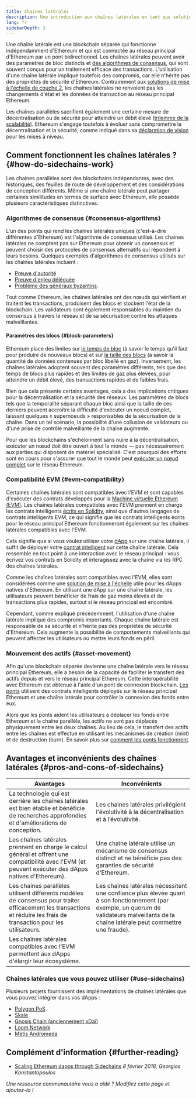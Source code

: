 ```yaml
---
title: Chaines latérales
description: Une introduction aux chaînes latérales en tant que solution de mise à l'échelle actuellement utilisée par la communauté Ethereum.
lang: fr
sidebarDepth: 3
---
```


Une chaîne latérale est une blockchain séparée qui fonctionne indépendamment d'Ethereum et qui est connectée au réseau principal d'Ethereum par un pont bidirectionnel. Les chaînes latérales peuvent avoir des paramètres de bloc distincts et [des algorithmes de consensus](/developers/docs/consensus-mechanisms/), qui sont souvent conçus pour un traitement efficace des transactions. L'utilisation d'une chaîne latérale implique toutefois des compromis, car elle n'hérite pas des propriétés de sécurité d'Ethereum. Contrairement aux [solutions de mise à l'échelle de couche 2](/layer-2/), les chaînes latérales ne renvoient pas les changements d'état et les données de transaction au réseau principal Ethereum.

Les chaînes parallèles sacrifient également une certaine mesure de décentralisation ou de sécurité pour atteindre un débit élevé ([trilemme de la scalabilité](https://vitalik.eth.limo/general/2021/05/23/scaling.html)). Ethereum s'engage toutefois à évoluer sans compromettre la décentralisation et la sécurité, comme indiqué dans sa [déclaration de vision](/roadmap/vision/) pour les mises à niveau.

## Comment fonctionnent les chaînes latérales ? \{#how-do-sidechains-work}

Les chaines parallèles sont des blockchains indépendantes, avec des historiques, des feuilles de route de développement et des considérations de conception différents. Même si une chaîne latérale peut partager certaines similitudes en termes de surface avec Ethereum, elle possède plusieurs caractéristiques distinctives.

### Algorithmes de consensus \{#consensus-algorithms}

L'un des points qui rend les chaînes latérales uniques (c'est-à-dire différentes d'Ethereum) est l'algorithme de consensus utilisé. Les chaines latérales ne comptent pas sur Ethereum pour obtenir un consensus et peuvent choisir des protocoles de consensus alternatifs qui répondent à leurs besoins. Quelques exemples d'algorithmes de consensus utilisés sur les chaînes latérales incluent :

- [Preuve d'autorité](https://wikipedia.org/wiki/Proof_of_authority)
- [Preuve d'enjeu déléguée](https://en.bitcoin.it/wiki/Delegated_proof_of_stake)
- [Problème des généraux byzantins](https://decrypt.co/resources/byzantine-fault-tolerance-what-is-it-explained).

Tout comme Ethereum, les chaînes latérales ont des nœuds qui vérifient et traitent les transactions, produisent des blocs et stockent l'état de la blockchain. Les validateurs sont également responsables du maintien du consensus à travers le réseau et de sa sécurisation contre les attaques malveillantes.

#### Paramètres des blocs \{#block-parameters}

Ethereum place des limites sur [le temps de bloc](/developers/docs/blocks/#block-time) (à savoir le temps qu'il faut pour produire de nouveaux blocs) et sur [la taille des blocs](/developers/docs/blocks/#block-size) (à savoir la quantité de données contenues par bloc libellé en gaz). Inversement, les chaînes latérales adoptent souvent des paramètres différents, tels que des temps de blocs plus rapides et des limites de gaz plus élevées, pour atteindre un débit élevé, des transactions rapides et de faibles frais.

Bien que cela présente certains avantages, cela a des implications critiques pour la décentralisation et la sécurité des réseaux. Les paramètres de blocs tels que la temporalité séparant chaque bloc ainsi que la taille de ces derniers peuvent accroître la difficulté d'exécuter un noeud complet, laissant quelques « supernoeuds » responsables de la sécurisation de la chaîne. Dans un tel scénario, la possibilité d'une collusion de validateurs ou d'une prise de contrôle malveillante de la chaîne augmente.

Pour que les blockchains s'échelonnent sans nuire à la décentralisation, exécuter un nœud doit être ouvert à tout le monde — pas nécessairement aux parties qui disposent de matériel spécialisé. C'est pourquoi des efforts sont en cours pour s'assurer que tout le monde peut [exécuter un nœud complet](/developers/docs/nodes-and-clients/#why-should-i-run-an-ethereum-node) sur le réseau Ethereum.

### Compatibilité EVM \{#evm-compatibility}

Certaines chaînes latérales sont compatibles avec l'EVM et sont capables d'exécuter des contrats développés pour la [Machine virtuelle Ethereum (EVM)](/developers/docs/evm/). Les chaînes latérales compatibles avec l'EVM prennent en charge les contrats intelligents [écrits en Solidity](/developers/docs/smart-contracts/languages/), ainsi que d'autres langages de contrats intelligents EVM, ce qui signifie que les contrats intelligents écrits pour le réseau principal Ethereum fonctionneront également sur les chaînes latérales compatibles avec l'EVM.

Cela signifie que si vous voulez utiliser votre [dApp](/developers/docs/dapps/) sur une chaîne latérale, il suffit de déployer votre [contrat intelligent](/developers/docs/smart-contracts/) sur cette chaîne latérale. Cela ressemble en tout point à une interaction avec le réseau principal : vous écrivez vos contrats en Solidity et interagissez avec la chaîne via les RPC des chaînes latérales.

Comme les chaînes latérales sont compatibles avec l'EVM, elles sont considérées comme une [solution de mise à l'échelle](/developers/docs/scaling/) utile pour les dApps natives d'Ethereum. En utilisant une dApp sur une chaîne latérale, les utilisateurs peuvent bénéficier de frais de gaz moins élevés et de transactions plus rapides, surtout si le réseau principal est encombré.

Cependant, comme expliqué précédemment, l'utilisation d'une chaîne latérale implique des compromis importants. Chaque chaîne latérale est responsable de sa sécurité et n'hérite pas des propriétés de sécurité d'Ethereum. Cela augmente la possibilité de comportements malveillants qui peuvent affecter les utilisateurs ou mettre leurs fonds en péril.

### Mouvement des actifs \{#asset-movement}

Afin qu'une blockchain séparée devienne une chaîne latérale vers le réseau principal Ethereum, elle a besoin de la capacité de faciliter le transfert des actifs depuis et vers le réseau principal Ethereum. Cette interopérabilité avec Ethereum est obtenue à l'aide d'un pont de connexion blockchain. [Les ponts](/bridges/) utilisent des contrats intelligents déployés sur le réseau principal Ethereum et une chaîne latérale pour contrôler la connexion des fonds entre eux.

Alors que les ponts aident les utilisateurs à déplacer les fonds entre Ethereum et la chaîne parallèle, les actifs ne sont pas déplacés physiquement entre les deux chaînes. Au lieu de cela, le transfert des actifs entre les chaînes est effectué en utilisant les mécanismes de création (mint) et de destruction (burn). En savoir plus sur [comment les ponts fonctionnent](/developers/docs/bridges/#how-do-bridges-work).

## Avantages et inconvénients des chaînes latérales \{#pros-and-cons-of-sidechains}

| Avantages                                                                                                                                                              | Inconvénients                                                                                                                                                                                |
| ---------------------------------------------------------------------------------------------------------------------------------------------------------------------- | -------------------------------------------------------------------------------------------------------------------------------------------------------------------------------------------- |
| La technologie qui est derrière les chaînes latérales est bien établie et bénéficie de recherches approfondies et d'améliorations de conception.                       | Les chaines latérales privilégient l'évolutivité à la décentralisation et à l’évolutivité.                                                                                                   |
| Les chaînes latérales prennent en charge le calcul général et offrent une compatibilité avec l'EVM (et peuvent exécuter des dApps natives d'Ethereum).                 | Une chaîne latérale utilise un mécanisme de consensus distinct et ne bénéficie pas des garanties de sécurité d'Ethereum.                                                                     |
| Les chaines parallèles utilisent différents modèles de consensus pour traiter efficacement les transactions et réduire les frais de transaction pour les utilisateurs. | Les chaînes latérales nécessitent une confiance plus élevée quant à son fonctionnement (par exemple, un quorum de validateurs malveillants de la chaîne latérale peut commettre une fraude). |
| Les chaînes latérales compatibles avec l'EVM permettent aux dApps d'élargir leur écosystème.                                                                           |                                                                                                                                                                                              |

### Chaînes latérales que vous pouvez utiliser \{#use-sidechains}

Plusieurs projets fournissent des implémentations de chaînes latérales que vous pouvez intégrer dans vos dApps :

- [Polygon PoS](https://polygon.technology/solutions/polygon-pos)
- [Skale](https://skale.network/)
- [Gnosis Chain (anciennement xDai)](https://www.gnosischain.com/)
- [Loom Network](https://loomx.io/)
- [Metis Andromeda](https://www.metis.io/)

## Complément d'information \{#further-reading}

- [Scaling Ethereum dapps through Sidechains](https://medium.com/loom-network/dappchains-scaling-ethereum-dapps-through-sidechains-f99e51fff447) _8 février 2018, Georgios Konstantopoulos_

_Une ressource communautaire vous a aidé ? Modifiez cette page et ajoutez-la !_
